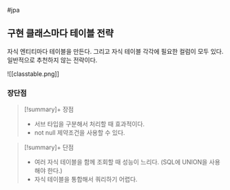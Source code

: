 #jpa 

## 구현 클래스마다 테이블 전략
자식 엔티티마다 테이블을 만든다. 그리고 자식 테이블 각각에 필요한 컬럼이 모두 있다. 일반적으로 추천하지 않는 전략이다.

![[classtable.png]]

### 장단점
> [!summary]+ 장점
> + 서브 타입을 구분해서 처리할 때 효과적이다.
> + not null 제약조건을 사용할 수 있다.

> [!summary]+ 단점
> + 여러 자식 테이블을 함께 조회할 때 성능이 느리다. (SQL에 UNION을 사용해야 한다.)
> + 자식 테이블을 통합해서 쿼리하기 어렵다.
